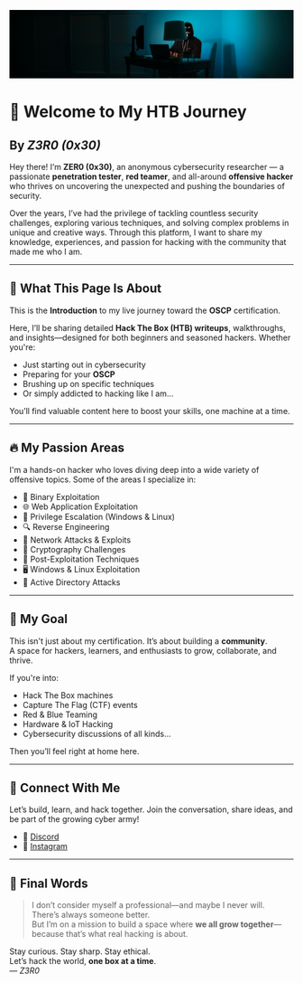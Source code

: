 ![](cover_page.png)

# 👋 Welcome to My HTB Journey

## By *Z3R0 (0x30)*

Hey there! I’m **ZER0 (0x30)**, an anonymous cybersecurity researcher — a passionate **penetration tester**, **red teamer**, and all-around **offensive hacker** who thrives on uncovering the unexpected and pushing the boundaries of security.

Over the years, I’ve had the privilege of tackling countless security challenges, exploring various techniques, and solving complex problems in unique and creative ways. Through this platform, I want to share my knowledge, experiences, and passion for hacking with the community that made me who I am.

---
## 📖 What This Page Is About

This is the **Introduction** to my live journey toward the **OSCP** certification.

Here, I’ll be sharing detailed **Hack The Box (HTB) writeups**, walkthroughs, and insights—designed for both beginners and seasoned hackers. Whether you're:

- Just starting out in cybersecurity
- Preparing for your **OSCP**
- Brushing up on specific techniques
- Or simply addicted to hacking like I am...

You’ll find valuable content here to boost your skills, one machine at a time.

---
## 🔥 My Passion Areas

I'm a hands-on hacker who loves diving deep into a wide variety of offensive topics. Some of the areas I specialize in:

- 🧠 Binary Exploitation
- 🌐 Web Application Exploitation
- 🔐 Privilege Escalation (Windows & Linux)
- 🔍 Reverse Engineering
- 📡 Network Attacks & Exploits
- 🧮 Cryptography Challenges
- 🧰 Post-Exploitation Techniques
- 🖥️ Windows & Linux Exploitation
- 🏢 Active Directory Attacks

---

## 💬 My Goal

This isn't just about my certification. It’s about building a **community**.  
A space for hackers, learners, and enthusiasts to grow, collaborate, and thrive.

If you're into:

- Hack The Box machines
- Capture The Flag (CTF) events
- Red & Blue Teaming
- Hardware & IoT Hacking
- Cybersecurity discussions of all kinds...

Then you’ll feel right at home here.

---

## 📡 Connect With Me

Let’s build, learn, and hack together. Join the conversation, share ideas, and be part of the growing cyber army!

- 💬 [Discord](https://discord.gg/wyfwSxn3YB)
- 📸 [Instagram](https://www.instagram.com/_zerox30_?igsh=MWtidnJ5b3RhbTN2cw%3D%3D&utm_source=qr)

---

## 🧠 Final Words

> I don’t consider myself a professional—and maybe I never will. There’s always someone better.  
> But I’m on a mission to build a space where **we all grow together**—because that’s what real hacking is about.

Stay curious. Stay sharp. Stay ethical.  
Let’s hack the world, **one box at a time**.  
— _Z3R0_